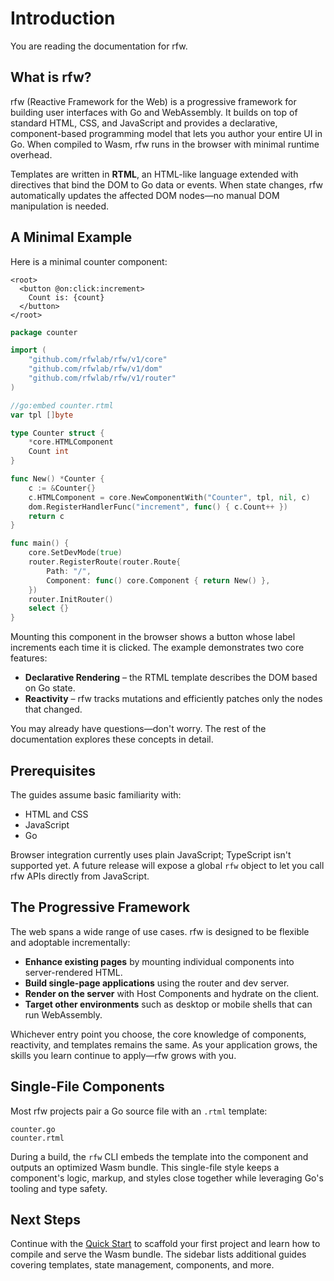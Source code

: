 # Introduction

You are reading the documentation for rfw.

## What is rfw?

rfw (Reactive Framework for the Web) is a progressive framework for building user interfaces with Go and WebAssembly. It builds on top of standard HTML, CSS, and JavaScript and provides a declarative, component-based programming model that lets you author your entire UI in Go. When compiled to Wasm, rfw runs in the browser with minimal runtime overhead.

Templates are written in **RTML**, an HTML-like language extended with directives that bind the DOM to Go data or events. When state changes, rfw automatically updates the affected DOM nodes—no manual DOM manipulation is needed.

## A Minimal Example

Here is a minimal counter component:

```rtml
<root>
  <button @on:click:increment>
    Count is: {count}
  </button>
</root>
```

```go
package counter

import (
    "github.com/rfwlab/rfw/v1/core"
    "github.com/rfwlab/rfw/v1/dom"
    "github.com/rfwlab/rfw/v1/router"
)

//go:embed counter.rtml
var tpl []byte

type Counter struct {
    *core.HTMLComponent
    Count int
}

func New() *Counter {
    c := &Counter{}
    c.HTMLComponent = core.NewComponentWith("Counter", tpl, nil, c)
    dom.RegisterHandlerFunc("increment", func() { c.Count++ })
    return c
}

func main() {
    core.SetDevMode(true)
    router.RegisterRoute(router.Route{
        Path: "/",
        Component: func() core.Component { return New() },
    })
    router.InitRouter()
    select {}
}
```

Mounting this component in the browser shows a button whose label increments each time it is clicked. The example demonstrates two core features:

- **Declarative Rendering** – the RTML template describes the DOM based on Go state.
- **Reactivity** – rfw tracks mutations and efficiently patches only the nodes that changed.

You may already have questions—don't worry. The rest of the documentation explores these concepts in detail.

## Prerequisites

The guides assume basic familiarity with:

- HTML and CSS
- JavaScript
- Go

Browser integration currently uses plain JavaScript; TypeScript isn't supported yet. A future release will expose a global `rfw` object to let you call rfw APIs directly from JavaScript.

## The Progressive Framework

The web spans a wide range of use cases. rfw is designed to be flexible and adoptable incrementally:

- **Enhance existing pages** by mounting individual components into server-rendered HTML.
- **Build single-page applications** using the router and dev server.
- **Render on the server** with Host Components and hydrate on the client.
- **Target other environments** such as desktop or mobile shells that can run WebAssembly.

Whichever entry point you choose, the core knowledge of components, reactivity, and templates remains the same. As your application grows, the skills you learn continue to apply—rfw grows with you.

## Single-File Components

Most rfw projects pair a Go source file with an `.rtml` template:

```
counter.go
counter.rtml
```

During a build, the `rfw` CLI embeds the template into the component and outputs an optimized Wasm bundle. This single-file style keeps a component's logic, markup, and styles close together while leveraging Go's tooling and type safety.

## Next Steps

Continue with the [Quick Start](./quick-start) to scaffold your first project and learn how to compile and serve the Wasm bundle. The sidebar lists additional guides covering templates, state management, components, and more.
